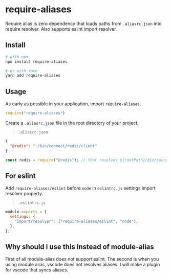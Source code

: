 # require-aliases

Require alias is zero dependency that loads paths from `.aliasrc.json` into require resolver. Also supports eslint import resolver.

## Install

```bash
# with npm
npm install require-aliases

# or with Yarn
yarn add require-aliases
```

## Usage

As early as possible in your application, import `require-aliases`.

```javascript
require("require-aliases")
```

Create a `.aliasrc.json` file in the root directory of your project.

> `.aliasrc.json`

```json
{
  "@redis": "./bin/connect/redis/client"
}
```

```javascript
const redis = require("@redis"); // that resolves ${rootPath}/bin/connect/redis/client
```

## For eslint

Add `require-aliases/eslint` before `node` in `eslintrc.js` settings import resolver property. 

> `.eslintrc.js`

```javascript
module.exports = {
  settings: {
    "import/resolver": ["require-aliases/eslint", "node"],
  },
};
```

## Why should i use this instead of module-alias

First of all module-alias does not support eslint.
The second is when you using module alias, vscode does not resolves aliases. I will make a plugin for vscode that syncs aliases.